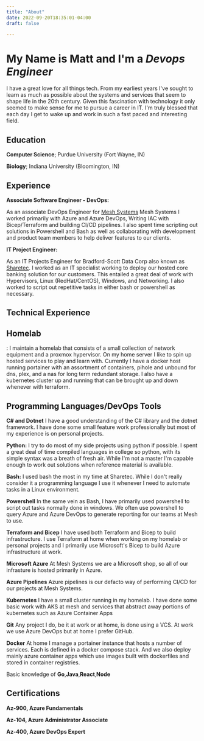 ```yaml
---
title: "About"
date: 2022-09-20T18:35:01-04:00
draft: false

---
```


# My Name is Matt and I'm a *Devops Engineer*

I have a great love for all things tech. From my earliest years I've sought to learn as much as possible about the systems and services that seem to shape life in the 20th century. Given this fascination with technology it only seemed to make sense for me to pursue a career in IT. I'm truly blessed that each day I get to wake up and work in such a fast paced and interesting field.




Education
---------

   **Computer Science**; Purdue University (Fort Wayne, IN)

   **Biology**; Indiana University (Bloomington, IN)

Experience
----------

**Associate Software Engineer - DevOps:**

As an associate DevOps Engineer for [Mesh Systems](https://meshsystems.com/) Mesh Systems I worked primarily with Azure and Azure DevOps, Writing IAC with Bicep/Terraform and building CI/CD pipelines. I also spent time scripting out solutions in Powershell and Bash as well as collaborating with development and product team members to help deliver features to our clients.

**IT Project Engineer:**

As an IT Projects Engineer for Bradford-Scott Data Corp also known as [Sharetec](https://www.sharetec.com/). I worked as an IT specialist working to deploy our hosted core banking solution for our customers. This entailed a great deal of work with Hypervisors, Linux (RedHat/CentOS), Windows, and Networking. I also worked to script out repetitive tasks in either bash or powershell as necessary. 

Technical Experience
--------------------

## Homelab
:   I maintain a homelab that consists of a small collection of network equipment and a proxmox hypervisor. On my home server I like to spin up hosted services to play and learn with. Currently I have a docker host running portainer with an assortment of containers, pihole and unbound for dns, plex, and a nas for long term redundant storage. I also have a kubernetes cluster up and running that can be brought up and down whenever with terraform.  


## Programming Languages/DevOps Tools

**C# and Dotnet** I have a good understanding of the C# library and the dotnet framework. I have done some small feature work professionally but most of my experience is on personal projects. 

**Python:** I try to do most of my side projects using python if possible. I spent a great deal of time compiled languages in college so python, with its simple syntax was a breath of fresh air. While I'm not a master I'm capable enough to work out solutions when reference material is available. 

**Bash:** I used bash the most in my time at Sharetec. While I don't really consider it a programming language I use it whenever I need to automate tasks in a Linux environment.

**Powershell** In the same vein as Bash, I have primarily used powershell to script out tasks normally done in windows. We often use powershell to query Azure and Azure DevOps to generate reporting for our teams at Mesh to use.

**Terraform and Bicep** I have used both Terraform and Bicep to build infrastructure. I use Terraform at home when working on my homelab or personal projects and I primarily use Microsoft's Bicep to build Azure infrastructure at work.

**Microsoft Azure** At Mesh Systems we are a Microsoft shop, so all of our infrasture is hosted primarily in Azure.

**Azure Pipelines** Azure pipelines is our defacto way of performing CI/CD for our projects at Mesh Systems.

**Kubernetes** I have a small cluster running in my homelab. I have done some basic work with AKS at mesh and services that abstract away portions of kubernetes such as Azure Container Apps

**Git** Any project I do, be it at work or at home, is done using a VCS. At work we use Azure DevOps but at home I prefer GitHub.

**Docker** At home I manage a portainer instance that hosts a number of services. Each is defined in a docker compose stack. And we also deploy mainly azure container apps which use images built with dockerfiles and stored in container registries.

Basic knowledge of **Go**,**Java**,**React**,**Node**

Certifications
----------------------------------------

**Az-900, Azure Fundamentals** 

**Az-104, Azure Administrator Associate**

**Az-400, Azure DevOps Expert**
